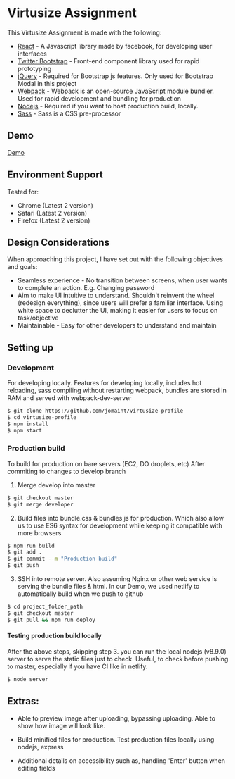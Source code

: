 # Virtusize Assignment

This Virtusize Assignment is made with the following:

* [React] - A Javascript library made by facebook, for developing user interfaces
* [Twitter Bootstrap] - Front-end component library used for rapid prototyping
* [jQuery] - Required for Bootstrap js features. Only used for Bootstrap Modal in this project
* [Webpack] - Webpack is an open-source JavaScript module bundler. Used for rapid development and bundling for production
* [Nodejs] - Required if you want to host production build, locally.
* [Sass] - Sass is a CSS pre-processor

## Demo
[Demo](https://wizardly-dijkstra-050732.netlify.com/)

## Environment Support
Tested for:
- Chrome (Latest 2 version)
- Safari (Latest 2 version)
- Firefox (Latest 2 version)

## Design Considerations
When approaching this project, I have set out with the following objectives and goals:
- Seamless experience - No transition between screens, when user wants to complete an action. E.g. Changing password
- Aim to make UI intuitive to understand. Shouldn't reinvent the wheel (redesign everything), since users will prefer a familiar interface. Using white space to declutter the UI, making it easier for users to focus on task/objective
- Maintainable - Easy for other developers to understand and maintain

## Setting up
### Development

For developing locally. Features for developing locally, includes hot reloading, sass compiling without restarting webpack, bundles are stored in RAM and served with webpack-dev-server

```sh
$ git clone https://github.com/jomaint/virtusize-profile
$ cd virtusize-profile
$ npm install
$ npm start
```

### Production build

To build for production on bare servers (EC2, DO droplets, etc)
After commiting to changes to develop branch

1. Merge develop into master
```sh
$ git checkout master
$ git merge developer
```
2. Build files into bundle.css & bundles.js for production. Which also allow us to use ES6 syntax for development while keeping it compatible with more browsers
```sh
$ npm run build
$ git add .
$ git commit --m "Production build"
$ git push
```

3. SSH into remote server.
Also assuming Nginx or other web service is serving the bundle files & html. In our Demo, we used netlify to automatically build when we push to github
```sh
$ cd project_folder_path
$ git checkout master
$ git pull && npm run deploy
```

#### Testing production build locally
After the above steps, skipping step 3. you can run the local nodejs (v8.9.0) server to serve the static files just to check. Useful, to check before pushing to master, especially if you have CI like in netlify.
```sh
$ node server
```

## Extras:
- Able to preview image after uploading, bypassing uploading. Able to show how image will look like.
- Build minified files for production. Test production files locally using nodejs, express
- Additional details on accessibility such as, handling 'Enter' button when editing fields


   [webpack]: <https://webpack.js.org/>
   [node.js]: <http://nodejs.org>
   [Twitter Bootstrap]: <http://twitter.github.com/bootstrap/>
   [jQuery]: <http://jquery.com>
   [express]: <http://expressjs.com>
   [React]: <https://reactjs.org/>
   [Nodejs]: <https://nodejs.org/en/>
   [Sass]: <https://sass-lang.com/>
